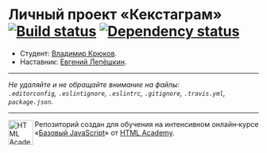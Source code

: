 # Личный проект «Кекстаграм» [![Build status][travis-image]][travis-url] [![Dependency status][dependency-image]][dependency-url]

* Студент: [Владимир Крюков](https://up.htmlacademy.ru/javascript/4/user/18002).
* Наставник: [Евгений Лепёшкин](https://htmlacademy.ru/profile/id144641).

---

_Не удаляйте и не обращайте внимание на файлы:_<br>
_`.editorconfig`, `.eslintignore`, `.eslintrc`, `.gitignore`, `.travis.yml`, `package.json`._

---

<a href="https://htmlacademy.ru/intensive/javascript"><img align="left" width="50" height="50" title="HTML Academy" src="https://up.htmlacademy.ru/static/img/intensive/javascript/logo-for-github.svg"></a>

Репозиторий создан для обучения на интенсивном онлайн‑курсе «[Базовый JavaScript](https://htmlacademy.ru/intensive/javascript)» от [HTML Academy](https://htmlacademy.ru).

[travis-image]: https://travis-ci.org/htmlacademy-javascript/18002-kekstagram.svg?branch=master
[travis-url]: https://travis-ci.org/htmlacademy-javascript/18002-kekstagram
[dependency-image]: https://david-dm.org/htmlacademy-javascript/18002-kekstagram.svg?style=flat-square
[dependency-url]: https://david-dm.org/htmlacademy-javascript/18002-kekstagram
